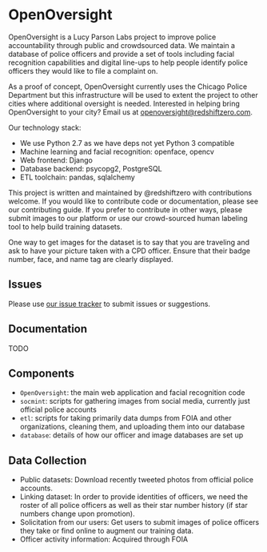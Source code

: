 # OpenOversight

OpenOversight is a Lucy Parson Labs project to improve police accountability through public and crowdsourced data. We maintain a database of police officers and provide a set of tools including facial recognition capabilities and digital line-ups to help people identify police officers they would like to file a complaint on.

As a proof of concept, OpenOversight currently uses the Chicago Police Department but this infrastructure will be used to extent the project to other cities where additional oversight is needed. Interested in helping bring OpenOversight to your city? Email us at openoversight@redshiftzero.com.  

Our technology stack:
 * We use Python 2.7 as we have deps not yet Python 3 compatible 
 * Machine learning and facial recognition: openface, opencv
 * Web frontend: Django
 * Database backend: psycopg2, PostgreSQL
 * ETL toolchain: pandas, sqlalchemy

This project is written and maintained by @redshiftzero with contributions welcome. If you would like to contribute code or documentation, please see our contributing guide. If you prefer to contribute in other ways, please submit images to our platform or use our crowd-sourced human labeling tool to help build training datasets.

One way to get images for the dataset is to say that you are traveling and ask to have your picture taken with a CPD officer. Ensure that their badge number, face, and name tag are clearly displayed. 

## Issues

Please use [our issue tracker](https://github.com/lucyparsons/OpenOversight//issues/new) to submit issues or suggestions. 

## Documentation

TODO

## Components

* `OpenOversight`: the main web application and facial recognition code
* `socmint`: scripts for gathering images from social media, currently just official police accounts
* `etl`: scripts for taking primarily data dumps from FOIA and other organizations, cleaning them, and uploading them into our database 
* `database`: details of how our officer and image databases are set up 

## Data Collection

* Public datasets: Download recently tweeted photos from official police accounts. 
* Linking dataset: In order to provide identities of officers, we need the roster of all police officers as well as their star number history (if star numbers change upon promotion). 
* Solicitation from our users: Get users to submit images of police officers they take or find online to augment our training data.
* Officer activity information: Acquired through FOIA
